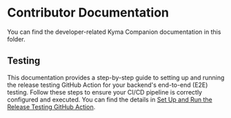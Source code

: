# Contributor Documentation

You can find the developer-related Kyma Companion documentation in this folder.

## Testing

This documentation provides a step-by-step guide to setting up and running the release testing GitHub Action for your backend's end-to-end (E2E) testing. Follow these steps to ensure your CI/CD pipeline is correctly configured and executed. You can find the details in [Set Up and Run the Release Testing GitHub Action](release-testing.md).
